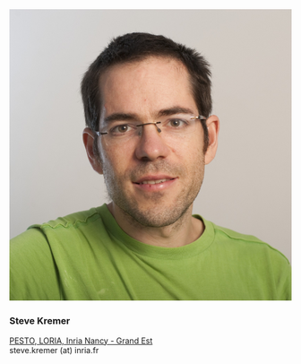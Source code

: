 <div class="authorcollab">
<a class="collab"><img src="/assets/img/kremer.jpg" alt="avatar" /></a>
<h3>Steve Kremer</h3>
<a href="https://members.loria.fr/SKremer/" rel="noopener"><autocolor>PESTO, LORIA, Inria Nancy - Grand Est</autocolor></a>
<br>
<email>steve.kremer (at) inria.fr</email>
</div>